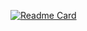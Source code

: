 [![Readme Card](https://wonderful-paletas-d4d68c.netlify.app/api/pin/?username=metehnay&repo=github-readme-stats)](https://github.com/metehnay/github-readme-stats)
